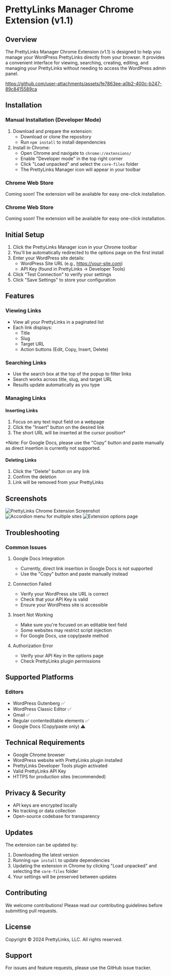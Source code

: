 # PrettyLinks Manager Chrome Extension (v1.1)

## Overview
The PrettyLinks Manager Chrome Extension (v1.1) is designed to help you manage your WordPress PrettyLinks directly from your browser. It provides a convenient interface for viewing, searching, creating, editing, and managing your PrettyLinks without needing to access the WordPress admin panel.

https://github.com/user-attachments/assets/fe7863ee-a0b2-400c-b247-89c8415589ca

## Installation

### Manual Installation (Developer Mode)
1. Download and prepare the extension:
   - Download or clone the repository
   - Run `npm install` to install dependencies
2. Install in Chrome:
   - Open Chrome and navigate to `chrome://extensions/`
   - Enable "Developer mode" in the top right corner
   - Click "Load unpacked" and select the `core-files` folder
   - The PrettyLinks Manager icon will appear in your toolbar

### Chrome Web Store
Coming soon! The extension will be available for easy one-click installation.

### Chrome Web Store
Coming soon! The extension will be available for easy one-click installation.

## Initial Setup

1. Click the PrettyLinks Manager icon in your Chrome toolbar
2. You'll be automatically redirected to the options page on the first install
3. Enter your WordPress site details:
   - WordPress Site URL (e.g., https://your-site.com)
   - API Key (found in PrettyLinks → Developer Tools)
4. Click "Test Connection" to verify your settings
5. Click "Save Settings" to store your configuration

## Features

### Viewing Links
- View all your PrettyLinks in a paginated list
- Each link displays:
  - Title
  - Slug
  - Target URL
  - Action buttons (Edit, Copy, Insert, Delete)

### Searching Links
- Use the search box at the top of the popup to filter links
- Search works across title, slug, and target URL
- Results update automatically as you type

### Managing Links

#### Inserting Links
1. Focus on any text input field on a webpage
2. Click the "Insert" button on the desired link
3. The short URL will be inserted at the cursor position*

*Note: For Google Docs, please use the "Copy" button and paste manually as direct insertion is currently not supported.

#### Deleting Links
1. Click the "Delete" button on any link
2. Confirm the deletion
3. Link will be removed from your PrettyLinks

## Screenshots

![PrettyLinks Chrome Extension Screenshot](https://github.com/user-attachments/assets/c3a510d1-c1dc-44f0-ab92-9d3448344050)
![Accordion menu for multiple sites](https://github.com/user-attachments/assets/6a92ee1a-6ee1-4fdd-870b-66eea8ff9380)
![Extension options page](https://github.com/user-attachments/assets/f6225c08-96e3-411b-b5f4-5b1db0baa450)

## Troubleshooting

### Common Issues
1. Google Docs Integration
   - Currently, direct link insertion in Google Docs is not supported
   - Use the "Copy" button and paste manually instead

2. Connection Failed
   - Verify your WordPress site URL is correct
   - Check that your API Key is valid
   - Ensure your WordPress site is accessible

3. Insert Not Working
   - Make sure you're focused on an editable text field
   - Some websites may restrict script injection
   - For Google Docs, use copy/paste method

4. Authorization Error
   - Verify your API Key in the options page
   - Check PrettyLinks plugin permissions

## Supported Platforms

### Editors
- WordPress Gutenberg ✅
- WordPress Classic Editor ✅
- Gmail ✅
- Regular contenteditable elements ✅
- Google Docs (Copy/paste only) ⚠️

## Technical Requirements
- Google Chrome browser
- WordPress website with PrettyLinks plugin installed
- PrettyLinks Developer Tools plugin activated
- Valid PrettyLinks API Key
- HTTPS for production sites (recommended)

## Privacy & Security
- API keys are encrypted locally
- No tracking or data collection
- Open-source codebase for transparency

## Updates
The extension can be updated by:
1. Downloading the latest version
2. Running `npm install` to update dependencies
3. Updating the extension in Chrome by clicking "Load unpacked" and selecting the `core-files` folder
4. Your settings will be preserved between updates

## Contributing
We welcome contributions! Please read our contributing guidelines before submitting pull requests.

## License
Copyright © 2024 PrettyLinks, LLC. All rights reserved.

## Support
For issues and feature requests, please use the GitHub issue tracker.
